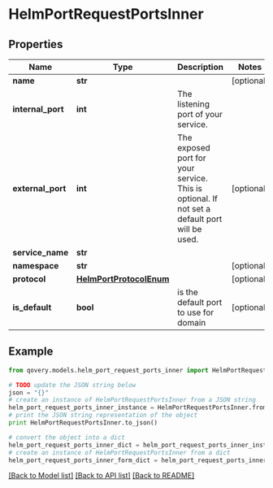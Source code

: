 # HelmPortRequestPortsInner


## Properties

Name | Type | Description | Notes
------------ | ------------- | ------------- | -------------
**name** | **str** |  | [optional] 
**internal_port** | **int** | The listening port of your service. | 
**external_port** | **int** | The exposed port for your service. This is optional. If not set a default port will be used. | [optional] 
**service_name** | **str** |  | 
**namespace** | **str** |  | [optional] 
**protocol** | [**HelmPortProtocolEnum**](HelmPortProtocolEnum.md) |  | [optional] 
**is_default** | **bool** | is the default port to use for domain | [optional] 

## Example

```python
from qovery.models.helm_port_request_ports_inner import HelmPortRequestPortsInner

# TODO update the JSON string below
json = "{}"
# create an instance of HelmPortRequestPortsInner from a JSON string
helm_port_request_ports_inner_instance = HelmPortRequestPortsInner.from_json(json)
# print the JSON string representation of the object
print HelmPortRequestPortsInner.to_json()

# convert the object into a dict
helm_port_request_ports_inner_dict = helm_port_request_ports_inner_instance.to_dict()
# create an instance of HelmPortRequestPortsInner from a dict
helm_port_request_ports_inner_form_dict = helm_port_request_ports_inner.from_dict(helm_port_request_ports_inner_dict)
```
[[Back to Model list]](../README.md#documentation-for-models) [[Back to API list]](../README.md#documentation-for-api-endpoints) [[Back to README]](../README.md)


